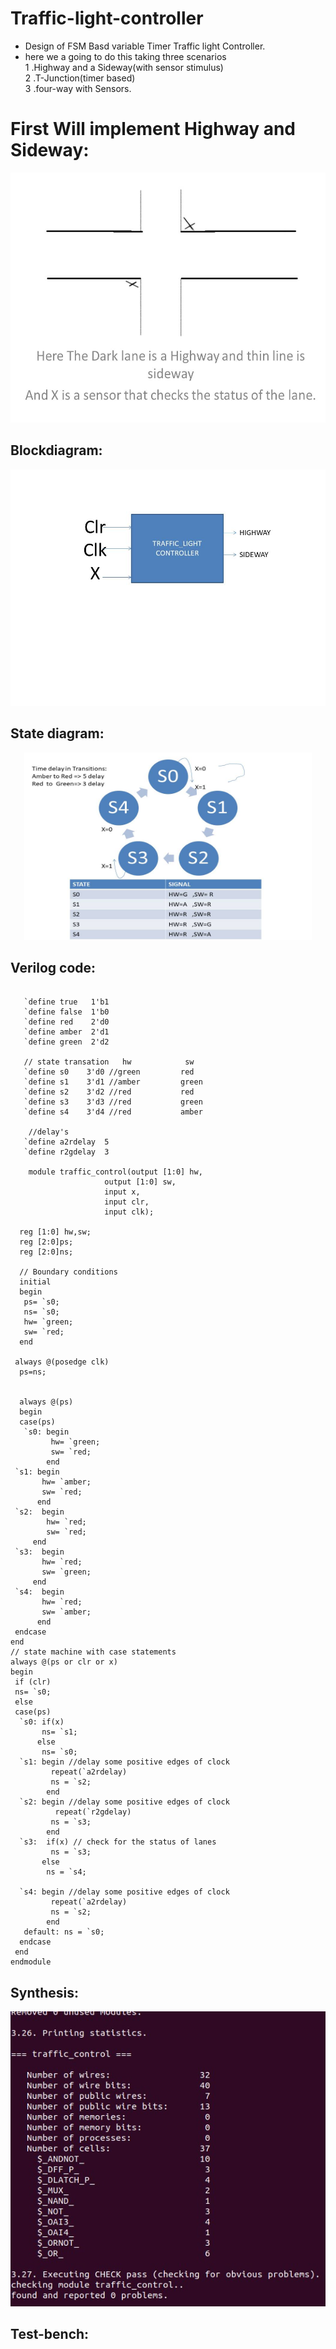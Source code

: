 # Traffic-light-controller
- Design of FSM Basd variable Timer Traffic light Controller.
- here we a going to do this taking three scenarios<br /> 
  1 .Highway and a Sideway(with sensor stimulus)<br />
  2 .T-Junction(timer based)<br />
  3 .four-way with Sensors.<br />
# First Will implement Highway and Sideway:
<p align="center">
  <img width="600" height="400" src="traffic_sw_hw/diagram_sw_hw/Slide1.JPG">
</p>

## Blockdiagram:
 
 <p align="center">
   <img src="traffic_sw_hw/diagram_sw_hw/Blockdiagram_sw_hw.jpg">
 </p>

## State diagram:
 
 <p align="center">
   <img width="460" height="300" src="traffic_sw_hw/diagram_sw_hw/State diagram.jpg">
 </p>
 
##  Verilog code:
  
  ```
  
     `define true   1'b1
     `define false  1'b0
     `define red    2'd0
     `define amber  2'd1
     `define green  2'd2

     // state transation   hw            sw
     `define s0    3'd0 //green         red 
     `define s1    3'd1 //amber         green  
     `define s2    3'd2 //red           red
     `define s3    3'd3 //red           green     
     `define s4    3'd4 //red           amber

      //delay's
     `define a2rdelay  5
     `define r2gdelay  3

      module traffic_control(output [1:0] hw,
                       output [1:0] sw,
                       input x,
                       input clr,
                       input clk);

    reg [1:0] hw,sw;
    reg [2:0]ps;
    reg [2:0]ns;

    // Boundary conditions
    initial 
    begin  
     ps= `s0;
     ns= `s0;
     hw= `green;
     sw= `red;
    end 

   always @(posedge clk)
    ps=ns;
   
   
    always @(ps)
    begin 
    case(ps)
     `s0: begin 
           hw= `green;
           sw= `red;
          end 
   `s1: begin 
         hw= `amber;
         sw= `red;
        end 
   `s2:  begin 
          hw= `red;
          sw= `red;
       end
   `s3:  begin 
         hw= `red;
         sw= `green;
       end  
   `s4:  begin 
         hw= `red;
         sw= `amber;
        end
   endcase
  end
  // state machine with case statements
  always @(ps or clr or x)
  begin 
   if (clr)
   ns= `s0;
   else
   case(ps)
    `s0: if(x)
         ns= `s1;
        else
         ns= `s0;      
    `s1: begin //delay some positive edges of clock
           repeat(`a2rdelay) 
           ns = `s2;
          end
    `s2: begin //delay some positive edges of clock
            repeat(`r2gdelay) 
           ns = `s3;
          end
    `s3:  if(x) // check for the status of lanes
           ns = `s3;
         else
          ns = `s4;
          
    `s4: begin //delay some positive edges of clock
           repeat(`a2rdelay) 
           ns = `s2;
          end
     default: ns = `s0;
    endcase 
   end 
  endmodule
  
  ```
##  Synthesis:

 <p align="center">
   <img  src="traffic_sw_hw/diagram_sw_hw/synth_.jpg">
 </p>

##  Test-bench:
